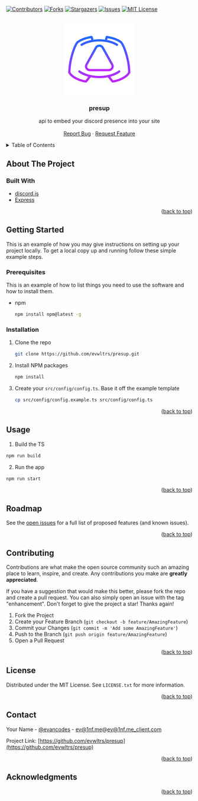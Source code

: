 <div id="top"></div>
<!--
*** Thanks for checking out the Best-README-Template. If you have a suggestion
*** that would make this better, please fork the repo and create a pull request
*** or simply open an issue with the tag "enhancement".
*** Don't forget to give the project a star!
*** Thanks again! Now go create something AMAZING! :D
-->

<!-- PROJECT SHIELDS -->
<!--
*** I'm using markdown "reference style" links for readability.
*** Reference links are enclosed in brackets [ ] instead of parentheses ( ).
*** See the bottom of this document for the declaration of the reference variables
*** for contributors-url, forks-url, etc. This is an optional, concise syntax you may use.
*** https://www.markdownguide.org/basic-syntax/#reference-style-links
-->

[![Contributors][contributors-shield]][contributors-url]
[![Forks][forks-shield]][forks-url]
[![Stargazers][stars-shield]][stars-url]
[![Issues][issues-shield]][issues-url]
[![MIT License][license-shield]][license-url]

<!-- PROJECT LOGO -->
<br />
<div align="center">
  <a href="https://github.com/evwltrs/presup">
    <img alt="presup logo" src="img/presup.svg"/>
  </a>

<h3 align="center">presup</h3>

  <p align="center">
    api to embed your discord presence into your site
    <br />
    <br />
    <a href="https://github.com/evwltrs/presup/issues">Report Bug</a>
    ·
    <a href="https://github.com/evwltrs/presup/issues">Request Feature</a>
  </p>
</div>

<!-- TABLE OF CONTENTS -->
<details>
  <summary>Table of Contents</summary>
  <ol>
    <li>
      <a href="#about-the-project">About The Project</a>
      <ul>
        <li><a href="#built-with">Built With</a></li>
      </ul>
    </li>
    <li>
      <a href="#getting-started">Getting Started</a>
      <ul>
        <li><a href="#prerequisites">Prerequisites</a></li>
        <li><a href="#installation">Installation</a></li>
      </ul>
    </li>
    <li><a href="#usage">Usage</a></li>
    <li><a href="#roadmap">Roadmap</a></li>
    <li><a href="#contributing">Contributing</a></li>
    <li><a href="#license">License</a></li>
    <li><a href="#contact">Contact</a></li>
    <li><a href="#acknowledgments">Acknowledgments</a></li>
  </ol>
</details>

<!-- ABOUT THE PROJECT -->

## About The Project

### Built With

- [discord.js](https://discord.js.org/)
- [Express](https://expressjs.com/)

<p align="right">(<a href="#top">back to top</a>)</p>

<!-- GETTING STARTED -->

## Getting Started

This is an example of how you may give instructions on setting up your project locally.
To get a local copy up and running follow these simple example steps.

### Prerequisites

This is an example of how to list things you need to use the software and how to install them.

- npm
  ```sh
  npm install npm@latest -g
  ```

### Installation

1. Clone the repo
   ```sh
   git clone https://github.com/evwltrs/presup.git
   ```
2. Install NPM packages
   ```sh
   npm install
   ```
3. Create your `src/config/config.ts`. Base it off the example template
   ```sh
   cp src/config/config.example.ts src/config/config.ts
   ```

<p align="right">(<a href="#top">back to top</a>)</p>

<!-- USAGE EXAMPLES -->

## Usage

1. Build the TS

```sh
npm run build
```

2. Run the app

```sh
npm run start
```

<p align="right">(<a href="#top">back to top</a>)</p>

<!-- ROADMAP -->

## Roadmap

See the [open issues](https://github.com/evwltrs/presup/issues) for a full list of proposed features (and known issues).

<p align="right">(<a href="#top">back to top</a>)</p>

<!-- CONTRIBUTING -->

## Contributing

Contributions are what make the open source community such an amazing place to learn, inspire, and create. Any contributions you make are **greatly appreciated**.

If you have a suggestion that would make this better, please fork the repo and create a pull request. You can also simply open an issue with the tag "enhancement".
Don't forget to give the project a star! Thanks again!

1. Fork the Project
2. Create your Feature Branch (`git checkout -b feature/AmazingFeature`)
3. Commit your Changes (`git commit -m 'Add some AmazingFeature'`)
4. Push to the Branch (`git push origin feature/AmazingFeature`)
5. Open a Pull Request

<p align="right">(<a href="#top">back to top</a>)</p>

<!-- LICENSE -->

## License

Distributed under the MIT License. See `LICENSE.txt` for more information.

<p align="right">(<a href="#top">back to top</a>)</p>

<!-- CONTACT -->

## Contact

Your Name - [@evancodes](https://twitter.com/evancodes) - ev@1nf.me@ev@1nf.me_client.com

Project Link: [https://github.com/evwltrs/presup](https://github.com/evwltrs/presup)

<p align="right">(<a href="#top">back to top</a>)</p>

<!-- ACKNOWLEDGMENTS -->

## Acknowledgments

<p align="right">(<a href="#top">back to top</a>)</p>

<!-- MARKDOWN LINKS & IMAGES -->
<!-- https://www.markdownguide.org/basic-syntax/#reference-style-links -->

[contributors-shield]: https://img.shields.io/github/contributors/evwltrs/presup.svg?style=for-the-badge
[contributors-url]: https://github.com/evwltrs/presup/graphs/contributors
[forks-shield]: https://img.shields.io/github/forks/evwltrs/presup.svg?style=for-the-badge
[forks-url]: https://github.com/evwltrs/presup/network/members
[stars-shield]: https://img.shields.io/github/stars/evwltrs/presup.svg?style=for-the-badge
[stars-url]: https://github.com/evwltrs/presup/stargazers
[issues-shield]: https://img.shields.io/github/issues/evwltrs/presup.svg?style=for-the-badge
[issues-url]: https://github.com/evwltrs/presup/issues
[license-shield]: https://img.shields.io/github/license/evwltrs/presup.svg?style=for-the-badge
[license-url]: https://github.com/evwltrs/presup/blob/master/LICENSE.txt
[linkedin-shield]: https://img.shields.io/badge/-LinkedIn-black.svg?style=for-the-badge&logo=linkedin&colorB=555
[linkedin-url]: https://linkedin.com/in/linkedin_username
[product-screenshot]: images/screenshot.png
